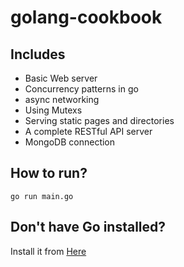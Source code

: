 # golang-cookbook

## Includes
* Basic Web server
* Concurrency patterns in go
* async networking
* Using Mutexs
* Serving static pages and directories
* A complete RESTful API server
* MongoDB connection

## How to run?
`go run main.go`

## Don't have Go installed?
Install it from [Here](https://golang.org/doc/install)
